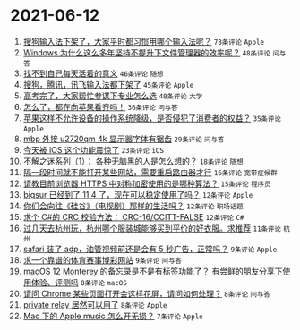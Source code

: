 # 2021-06-12

1. [搜狗输入法下架了，大家平时都习惯用哪个输入法呢？](https://www.v2ex.com/t/783039) `78条评论` `Apple`
1. [Windows 为什么这么多年坚持不提升下文件管理器的效率呢？](https://www.v2ex.com/t/783038) `48条评论` `问与答`
1. [找不到自己每天活着的意义](https://www.v2ex.com/t/783089) `46条评论` `随想`
1. [搜狗，腾讯，讯飞输入法都下架了](https://www.v2ex.com/t/783055) `45条评论` `Apple`
1. [高考完了，大家帮忙参谋下专业怎么选](https://www.v2ex.com/t/783083) `40条评论` `大学`
1. [怎么了，都在向苹果看齐吗！](https://www.v2ex.com/t/783051) `36条评论` `问与答`
1. [苹果这样不允许设备的操作系统降级，是否侵犯了消费者的权益？](https://www.v2ex.com/t/783073) `35条评论` `Apple`
1. [mbp 外接 u2720qm 4k 显示器字体有锯齿](https://www.v2ex.com/t/783056) `29条评论` `问与答`
1. [今天被 iOS 这个功能震惊了](https://www.v2ex.com/t/783078) `23条评论` `iOS`
1. [不解之迷系列（1）： 各种无脑黑的人是怎么想的？](https://www.v2ex.com/t/783105) `18条评论` `随想`
1. [隔一段时间就不能打开某些网站，需要重启路由器才行](https://www.v2ex.com/t/783095) `16条评论` `宽带症候群`
1. [请教目前浏览器 HTTPS 中对称加密使用的是哪种算法？](https://www.v2ex.com/t/783059) `15条评论` `程序员`
1. [bigsur 已经到了 11.4 了，现在可以稳定使用了吗？](https://www.v2ex.com/t/783100) `12条评论` `Apple`
1. [你们会向往《硅谷》（电视剧）那样的生活吗？](https://www.v2ex.com/t/783057) `12条评论` `职场话题`
1. [求个 C#的 CRC 校验方法： CRC-16/CCITT-FALSE](https://www.v2ex.com/t/783047) `12条评论` `C#`
1. [过几天去杭州玩，杭州哪个服装城能够买到平价的好衣服。求推荐](https://www.v2ex.com/t/783082) `11条评论` `杭州`
1. [safari 装了 adp，油管视频前还是会有 5 秒广告，正常吗？](https://www.v2ex.com/t/783071) `9条评论` `Apple`
1. [求一个靠谱的体育赛事博彩网站](https://www.v2ex.com/t/783044) `9条评论` `问与答`
1. [macOS 12 Monterey 的备忘录是不是有标签功能了？ 有尝鲜的朋友分享下使用体验、评测吗](https://www.v2ex.com/t/783080) `8条评论` `macOS`
1. [请问 Chrome 某些页面打开会这样花屏，请问如何处理？](https://www.v2ex.com/t/783046) `8条评论` `问与答`
1. [private relay 居然可以用了](https://www.v2ex.com/t/783036) `8条评论` `Apple`
1. [Mac 下的 Apple music 怎么开无损？](https://www.v2ex.com/t/783087) `7条评论` `Apple`
